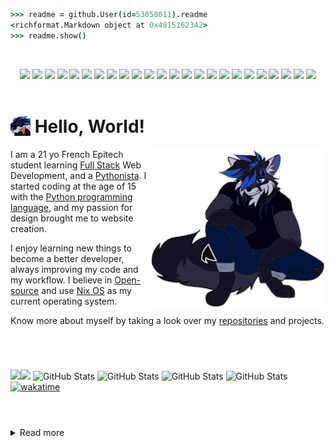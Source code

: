 ```coffeescript 
>>> readme = github.User(id=53050011).readme
<richformat.Markdown object at 0x4815162342>
>>> readme.show()
```

<br>
<p align="center">

<img src="https://raw.githubusercontent.com/mallowigi/iconGenerator/master/assets/icons/files//nix.svg" height="22px"/>
<img src="https://raw.githubusercontent.com/mallowigi/iconGenerator/master/assets/icons/files//c.svg" height="22px"/>
<img src="https://raw.githubusercontent.com/mallowigi/iconGenerator/master/assets/icons/files//makefile.svg" height="22px"/>
<img src="https://raw.githubusercontent.com/mallowigi/iconGenerator/master/assets/icons/files//sqlite.svg" height="22px"/>
<img src="https://raw.githubusercontent.com/mallowigi/iconGenerator/master/assets/icons/files//python.svg" height="22px"/>
<img src="https://raw.githubusercontent.com/mallowigi/iconGenerator/master/assets/icons/files//html.svg" height="22px"/>
<img src="https://raw.githubusercontent.com/mallowigi/iconGenerator/master/assets/icons/files//css_dark.svg" height="22px"/>
<img src="https://raw.githubusercontent.com/mallowigi/iconGenerator/master/assets/icons/files//scss.svg" height="22px"/>
<img src="https://raw.githubusercontent.com/mallowigi/iconGenerator/master/assets/icons/files//stylus.svg" height="22px"/>
<img src="https://raw.githubusercontent.com/mallowigi/iconGenerator/master/assets/icons/files//pug.svg" height="22px"/>
<img src="https://raw.githubusercontent.com/mallowigi/iconGenerator/master/assets/icons/files//js.svg" height="22px"/>
<img src="https://raw.githubusercontent.com/mallowigi/iconGenerator/master/assets/icons/files//php.svg" height="22px"/>
<img src="https://raw.githubusercontent.com/mallowigi/iconGenerator/master/assets/icons/files//vue.svg" height="22px"/>
<img src="https://raw.githubusercontent.com/mallowigi/iconGenerator/master/assets/icons/files//flask.svg" height="22px"/>
<img src="https://raw.githubusercontent.com/mallowigi/iconGenerator/master/assets/icons/files//jinja.svg" height="22px"/>
<img src="https://raw.githubusercontent.com/mallowigi/iconGenerator/master/assets/icons/files//htaccess.svg" height="22px"/>
<img src="https://raw.githubusercontent.com/mallowigi/iconGenerator/master/assets/icons/files//figma.svg" height="22px"/>
<img src="https://raw.githubusercontent.com/mallowigi/iconGenerator/master/assets/icons/files//codecov.svg" height="22px"/>
<img src="https://raw.githubusercontent.com/mallowigi/iconGenerator/master/assets/icons/files//nuxt.svg" height="22px"/>
<img src="https://raw.githubusercontent.com/mallowigi/iconGenerator/master/assets/icons/files//yarn.svg" height="22px"/>
<img src="https://raw.githubusercontent.com/mallowigi/iconGenerator/master/assets/icons/files//lighthouse.svg" height="22px"/>
<img src="https://raw.githubusercontent.com/mallowigi/iconGenerator/master/assets/icons/files//editorconfig.svg" height="22px"/>
<img src="https://raw.githubusercontent.com/mallowigi/iconGenerator/master/assets/icons/files//git.svg" height="22px"/>
<img src="https://raw.githubusercontent.com/mallowigi/iconGenerator/master/assets/icons/files//gnu.svg" height="22px"/>


<br>

<a href="https://hit.yhype.me/github/profile?user_id=53050011">
    <img href="https://komarev.com/ghpvc/?username=Sigmanificient&color=2347cc&style=flat-square">
</a>

</p>

# <img src="assets/img/sg_cookie.png" width="32px" align="top"> Hello, World!

<img src="assets/svg/sigma.svg" align="right" width="280">

I am a 21 yo French Epitech student learning 
[Full Stack](https://www.freecodecamp.org/news/what-is-a-full-stack-developer-back-end-front-end-full-stack-engineer/) 
Web Development, and a [Pythonista](https://www.linkedin.com/pulse/what-pythonistas-aakash-padhiyar).
I started coding at the age of 15 with the [Python programming language](https://www.python.org/), 
and my passion for design brought me to website creation.

I enjoy learning new things to become a better developer, always improving my 
code and my workflow. I believe in [Open-source](https://en.wikipedia.org/wiki/Open_source) 
and use [Nix OS](https://nixos.org) as my current operating system.


Know more about myself by taking a look over my [repositories](https://github.com/Sigmanificient?tab=repositories) and 
projects.

# <!-- Small line break, looking better than <hr/> -->

<br>

![](https://komarev.com/ghpvc/?username=Sigmanificient&color=2347cc&style=flat-square&label=views)![](https://hit.yhype.me/github/profile?user_id=53050011) ![GitHub Stats](https://img.shields.io/static/v1?label=commits&message=12690&color=2347cc&style=flat-square) ![GitHub Stats](https://img.shields.io/static/v1?label=prs&message=96&color=2347cc&style=flat-square) ![GitHub Stats](https://img.shields.io/static/v1?label=issues&message=69&color=2347cc&style=flat-square) ![GitHub Stats](https://img.shields.io/static/v1?label=streak&message=46&color=2347cc&style=flat-square) [![wakatime](https://wakatime.com/badge/user/175665bc-a6a0-4303-80ac-5a323cfb3ab4.svg?style=flat-square)](https://wakatime.com/@175665bc-a6a0-4303-80ac-5a323cfb3ab4)

# <!-- Small line break, looking better than <hr/> -->

<br>

<details>
    <summary>Read more</summary>

<br>

I dedicate a part of my time to helping beginners find a way in the wild world 
of programming, or other developers to learn new skills. 
As such I am very proud of the work my friends [@drawbu](https://github.com/drawbu/),
[@vedsaga](https://github.com/Vedsaga/), [@VictorBetsch](https://github.com/VictorBetsch),
..., have been able to do with our hours of knowledge sharing.

I studied for 2 years at Fulbert’s high school, where I learn the fundamentals 
of [DevOps](https://en.wikipedia.org/wiki/DevOps/), database management 
and core skills of the [FullStack](https://en.wikipedia.org/w/index.php?title=Full_stack)
developer.
Currently, I'm studying at [Epitech School Of Technology](https://www.epitech.eu/)
to become an IT experts and master the field of computer science. Here, I will
learn me the C programming language to strengthen my low-level knowledge and 
make various projects to thoroughly improve my coding skills.

One of my biggest, yet personal project is [Pincer](https://pincer.dev), a 
library I created in 2022 to learn more about [websockets](https://en.wikipedia.org/wiki/WebSocket)
and [Discord API](https://discord.dev) that has received contributions from 
[amazing people](https://github.com/Pincer-org/Pincer/graphs/contributors). 
It had been a key project to teach me open-source organisation and way more has
been done than i could ever imagine.

</details>
